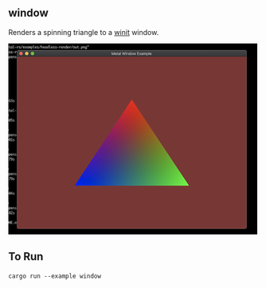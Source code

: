 ## window

Renders a spinning triangle to a [winit](https://github.com/rust-windowing/winit) window.

![Screenshot of the final render](./screenshot.png)

## To Run

```
cargo run --example window
```
